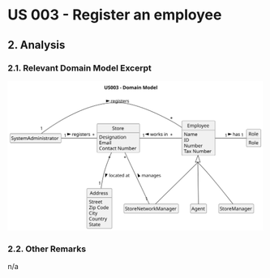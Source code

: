 # US 003 - Register an employee

## 2. Analysis

### 2.1. Relevant Domain Model Excerpt

![Domain Model](svg/us03-domain-model-US003___Domain_Model.svg)

### 2.2. Other Remarks

n/a